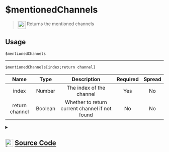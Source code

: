 # $mentionedChannels
> <img align="top" src="https://upload.wikimedia.org/wikipedia/commons/thumb/e/e4/Infobox_info_icon.svg/160px-Infobox_info_icon.svg.png?20150409153300" alt="image" width="25" height="auto"> Returns the mentioned channels
## Usage
```
$mentionedChannels
```
---
```
$mentionedChannels[index;return channel]
```
| Name | Type | Description | Required | Spread
| :---: | :---: | :---: | :---: | :---: |
index | Number | The index of the channel | Yes | No
return channel | Boolean | Whether to return current channel if not found | No | No
<details>
<summary>
    
## <img align="top" src="https://cdn4.iconfinder.com/data/icons/iconsimple-logotypes/512/github-512.png" alt="image" width="25" height="auto">  [Source Code](https://github.com/tryforge/ForgeScript-V2/blob/main/src/native/mentionedChannels.ts)
    
</summary>
    
```ts
import { ArgType, NativeFunction, Return } from "../structures"

export default new NativeFunction({
    name: "$mentionedChannels",
    version: "1.0.0",
    brackets: false,
    description: "Returns the mentioned channels",
    unwrap: true,
    args: [
        {
            name: "index",
            description: "The index of the channel",
            rest: false,
            type: ArgType.Number,
            required: true,
        },
        {
            name: "return channel",
            description: "Whether to return current channel if not found",
            rest: false,
            type: ArgType.Boolean,
        },
    ],
    execute(ctx, [i, rt]) {
        const id: string | undefined = this.hasFields
            ? ctx.message?.mentions.channels.at(i)?.id
            : ctx.message?.mentions.channels.map((x) => x.id).join(", ")

        return this.success(id ?? (rt ? ctx.channel?.id : undefined))
    },
})

```
    
</details>